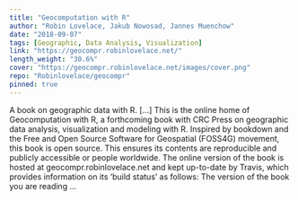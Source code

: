 ```yaml
---
title: "Geocomputation with R"
author: "Robin Lovelace, Jakub Nowosad, Jannes Muenchow"
date: "2018-09-07"
tags: [Geographic, Data Analysis, Visualization]
link: "https://geocompr.robinlovelace.net/"
length_weight: "30.6%"
cover: "https://geocompr.robinlovelace.net/images/cover.png"
repo: "Robinlovelace/geocompr"
pinned: true
---
```


A book on geographic data with R. [...] This is the online home of Geocomputation with R, a forthcoming book with CRC Press on geographic data analysis, visualization and modeling with R. Inspired by bookdown and the Free and Open Source Software for Geospatial (FOSS4G) movement, this book is open source.
This ensures its contents are reproducible and publicly accessible or people worldwide. The online version of the book is hosted at geocompr.robinlovelace.net and kept up-to-date by Travis, which provides information on its ‘build status’ as follows: The version of the book you are reading ...
